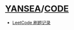 # [YANSEA](https://yansea.cc)/[CODE](https://yansea.cc/code)

- [LeetCode 刷题记录][leetcode]

[leetcode]:./leetcode